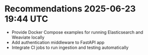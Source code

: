 # Recommendations 2025-06-23 19:44 UTC
- Provide Docker Compose examples for running Elasticsearch and Weaviate locally
- Add authentication middleware to FastAPI app
- Integrate CI jobs to run ingestion and testing automatically
